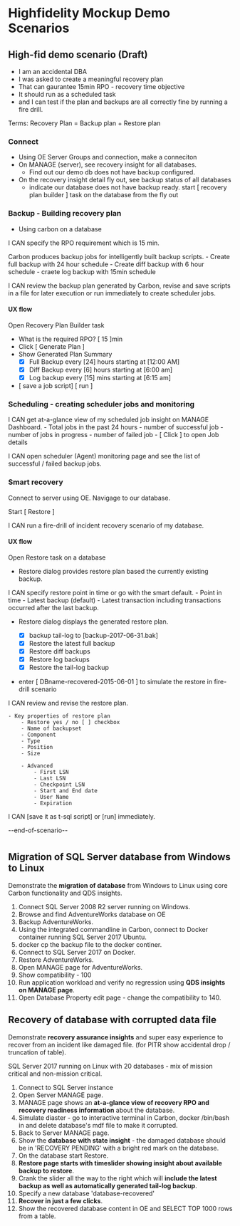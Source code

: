 # Highfidelity Mockup Demo Scenarios

## High-fid demo scenario (Draft)

- I am an accidental DBA
- I was asked to create a meaningful recovery plan
- That can gaurantee 15min RPO - recovery time objective
- It should run as a scheduled task
- and I can test if the plan and backups are all correctly fine by running a fire drill.

Terms:
    Recovery Plan = Backup plan + Restore plan

### Connect
- Using OE Server Groups and connection, make a conneciton
- On MANAGE (server), see recovery insight for all databases.
    - Find out our demo db does not have backup configured.
- On the recovery insight detail fly out, see backup status of all databases
    - indicate our database does not have backup ready.
    start [ recovery plan builder ] task on the database from the fly out

### Backup - Building recovery plan

- Using carbon on a database

I CAN specify the RPO requirement which is 15 min.

Carbon produces backup jobs for intelligently built backup scripts.
    - Create full backup with 24 hour schedule
    - Create diff backup with 6 hour schedule
    - craete log backup with 15min schedule

I CAN review the backup plan generated by Carbon, revise and save scripts in a file for later execution
or run immediately to create scheduler jobs.

#### UX flow

Open Recovery Plan Builder task

- What is the required RPO? [  15  ]min
- Click [ Generate Plan ]
- Show Generated Plan Summary
    - [x] Full Backup every [24] hours starting at [12:00 AM]
    - [x] Diff Backup every [6] hours starting at [6:00 am]
    - [x] Log backup every [15] mins starting at [6:15 am]

- [ save a job script] [ run ]

### Scheduling - creating scheduler jobs and monitoring

I CAN get at-a-glance view of my scheduled job insight on MANAGE Dashboard.
    - Total jobs in the past 24 hours
    - number of successful job
    - number of jobs in progress
    - number of failed job
    - [ Click ] to open Job details

I CAN open scheduler (Agent) monitoring page and see the list of successful / failed backup jobs.


### Smart recovery

Connect to server using OE. Navigage to our database.

Start [ Restore ]

I CAN run a fire-drill of incident recovery scenario of my database.

#### UX flow

Open Restore task on a database

- Restore dialog provides restore plan based the currently existing backup.

I CAN specify restore point in time or go with the smart default.
    - Point in time
    - Latest backup (default)
    - Latest transaction including transactions occurred after the last backup.

- Restore dialog displays the generated restore plan.

    - [x] backup tail-log to [backup-2017-06-31.bak]
    - [x] Restore the latest full backup
    - [x] Restore diff backups
    - [x] Restore log backups
    - [x] Restore the tail-log backup

- enter [ DBname-recovered-2015-06-01 ] to simulate the restore in fire-drill scenario

I CAN review and revise the restore plan.

    - Key properties of restore plan
        - Restore yes / no [ ] checkbox
        - Name of backupset
        - Component
        - Type
        - Position
        - Size

        - Advanced
            - First LSN
            - Last LSN
            - Checkpoint LSN
            - Start and End date
            - User Name
            - Expiration

I CAN [save it as t-sql script] or [run] immediately.


--end-of-scenario--
#



## Migration of SQL Server database from Windows to Linux

Demonstrate the **migration of database** from Windows to Linux using core Carbon functionality and QDS insights.

1. Connect SQL Server 2008 R2 server running on Windows.
2. Browse and find AdventureWorks database on OE
3. Backup AdventureWorks.
4. Using the integrated commandline in Carbon, connect to Docker container running SQL Server 2017 Ubuntu.
5. docker cp the backup file to the docker continer.
6. Connect to SQL Server 2017 on Docker.
7. Restore AdventureWorks.
8. Open MANAGE page for AdventureWorks.
9. Show compatibility - 100
10. Run application workload and verify no regression using **QDS insights on MANAGE page**.
11. Open Database Property edit page - change the compatibility to 140.

## Recovery of database with corrupted data file

Demonstrate **recovery assurance insights** and super easy experience to recover from an incident like damaged file. (for PITR show accidental drop / truncation of table).

SQL Server 2017 running on Linux with 20 databases - mix of mission critical and non-mission critical.

1. Connect to SQL Server instance
2. Open Server MANAGE page.
3. MANAGE page shows an **at-a-glance view of recovery RPO and recovery readiness information** about the database.
4. Simulate diaster - go to interactive terminal in Carbon, docker /bin/bash in and delete database's mdf file to make it corrupted.
5. Back to Server MANAGE page.
6. Show the **database with state insight** - the damaged database should be in 'RECOVERY PENDING' with a bright red mark on the database.
7. On the database start Restore.
8. **Restore page starts with timeslider showing insight about available backup to restore**.
9. Crank the slider all the way to the right which will **include the latest backup as well as automatically generated tail-log backup**.
10. Specify a new database 'database-recovered'
11. **Recover in just a few clicks**.
12. Show the recovered database content in OE and SELECT TOP 1000 rows from a table.


